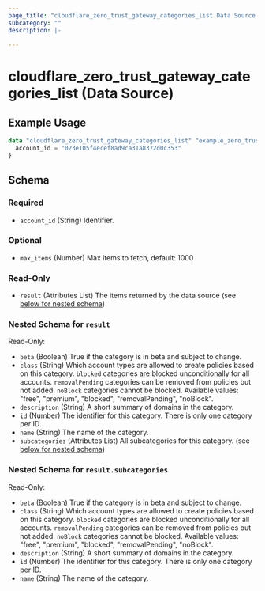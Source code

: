```yaml
---
page_title: "cloudflare_zero_trust_gateway_categories_list Data Source - Cloudflare"
subcategory: ""
description: |-
  
---
```


# cloudflare_zero_trust_gateway_categories_list (Data Source)



## Example Usage

```terraform
data "cloudflare_zero_trust_gateway_categories_list" "example_zero_trust_gateway_categories_list" {
  account_id = "023e105f4ecef8ad9ca31a8372d0c353"
}
```

<!-- schema generated by tfplugindocs -->
## Schema

### Required

- `account_id` (String) Identifier.

### Optional

- `max_items` (Number) Max items to fetch, default: 1000

### Read-Only

- `result` (Attributes List) The items returned by the data source (see [below for nested schema](#nestedatt--result))

<a id="nestedatt--result"></a>
### Nested Schema for `result`

Read-Only:

- `beta` (Boolean) True if the category is in beta and subject to change.
- `class` (String) Which account types are allowed to create policies based on this category. `blocked` categories are blocked unconditionally for all accounts. `removalPending` categories can be removed from policies but not added. `noBlock` categories cannot be blocked.
Available values: "free", "premium", "blocked", "removalPending", "noBlock".
- `description` (String) A short summary of domains in the category.
- `id` (Number) The identifier for this category. There is only one category per ID.
- `name` (String) The name of the category.
- `subcategories` (Attributes List) All subcategories for this category. (see [below for nested schema](#nestedatt--result--subcategories))

<a id="nestedatt--result--subcategories"></a>
### Nested Schema for `result.subcategories`

Read-Only:

- `beta` (Boolean) True if the category is in beta and subject to change.
- `class` (String) Which account types are allowed to create policies based on this category. `blocked` categories are blocked unconditionally for all accounts. `removalPending` categories can be removed from policies but not added. `noBlock` categories cannot be blocked.
Available values: "free", "premium", "blocked", "removalPending", "noBlock".
- `description` (String) A short summary of domains in the category.
- `id` (Number) The identifier for this category. There is only one category per ID.
- `name` (String) The name of the category.


